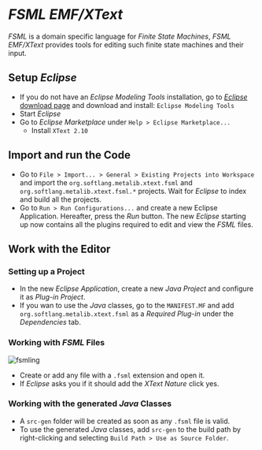 # *FSML EMF/XText*
*FSML* is a domain specific language for *Finite State Machines*, *FSML EMF/XText* provides tools for editing such finite state machines and their input.
## Setup *Eclipse*
* If you do not have an *Eclipse Modeling Tools* installation, go to [*Eclipse* download page](http://www.eclipse.org/downloads/) and download and install: `Eclipse Modeling Tools`
* Start *Eclipse*
* Go to *Eclipse Marketplace* under `Help > Eclipse Marketplace...`
  * Install `XText 2.10` 

## Import and run the Code
* Go to `File > Import... > General > Existing Projects into Workspace` and import the `org.softlang.metalib.xtext.fsml` and `org.softlang.metalib.xtext.fsml.*` projects. Wait for *Eclipse* to index and build all the projects.  
* Go to `Run > Run Configurations...` and create a new Eclipse Application. Hereafter, press the *Run* button. The new *Eclipse* starting up now contains all the plugins required to edit and view the *FSML* files.  

## Work with the Editor
### Setting up a Project
* In the new *Eclipse Application*, create a new *Java Project* and configure it as *Plug-in Project*.
* If you wan to use the *Java* classes, go to the `MANIFEST.MF` and add `org.softlang.metalib.xtext.fsml` as a *Required Plug-in* under the *Dependencies* tab.

### Working with *FSML* Files
![fsmling](https://f.cloud.github.com/assets/5929561/1878835/22abbc76-7941-11e3-89a0-279a55c581db.gif)
* Create or add any file with a `.fsml` extension and open it. 
* If *Eclipse* asks you if it should add the *XText Nature* click yes.

### Working with the generated *Java* Classes
* A `src-gen` folder will be created as soon as any `.fsml` file is valid.
* To use the generated *Java* classes, add `src-gen` to the build path by right-clicking and selecting `Build Path > Use as Source Folder`. 
